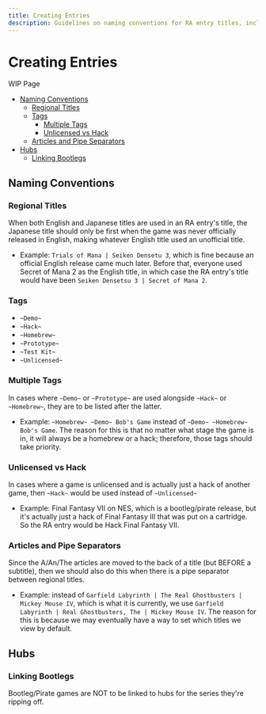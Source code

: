 ```yaml
---
title: Creating Entries
description: Guidelines on naming conventions for RA entry titles, including handling regional titles, tags, and pipe separators, as well as rules for creating hubs and linking bootleg games.
---
```


# Creating Entries

WIP Page

- [Naming Conventions](#naming-conventions)
  - [Regional Titles](#regional-titles)
  - [Tags](#tags)
    - [Multiple Tags](#multiple-tags)
    - [Unlicensed vs Hack](#unlicensed-vs-hack)
  - [Articles and Pipe Separators](#articles-and-pipe-separators)
- [Hubs](#hubs)
  - [Linking Bootlegs](#linking-bootlegs)

## Naming Conventions

### Regional Titles

When both English and Japanese titles are used in an RA entry's title, the Japanese title should only be first when the game was never officially released in English, making whatever English title used an unofficial title.

- Example: `Trials of Mana | Seiken Densetu 3`, which is fine because an official English release came much later. Before that, everyone used Secret of Mana 2 as the English title, in which case the RA entry's title would have been `Seiken Densetsu 3 | Secret of Mana 2`.

### Tags

- `~Demo~`
- `~Hack~`
- `~Homebrew~`
- `~Prototype~`
- `~Test Kit~`
- `~Unlicensed~`

### Multiple Tags

In cases where `~Demo~` or `~Prototype~` are used alongside `~Hack~` or `~Homebrew~`, they are to be listed after the latter.

- Example: `~Homebrew~ ~Demo~ Bob's Game` instead of `~Demo~ ~Homebrew~ Bob's Game`.
  The reason for this is that no matter what stage the game is in, it will always be a homebrew or a hack; therefore, those tags should take priority.

### Unlicensed vs Hack

In cases where a game is unlicensed and is actually just a hack of another game, then `~Hack~` would be used instead of `~Unlicensed~`

- Example: Final Fantasy VII on NES, which is a bootleg/pirate release, but it's actually just a hack of Final Fantasy III that was put on a cartridge. So the RA entry would be Hack Final Fantasy VII.

### Articles and Pipe Separators

Since the A/An/The articles are moved to the back of a title (but BEFORE a subtitle), then we should also do this when there is a pipe separator between regional titles.

- Example: instead of `Garfield Labyrinth | The Real Ghostbusters | Mickey Mouse IV`, which is what it is currently, we use `Garfield Labyrinth | Real Ghostbusters, The | Mickey Mouse IV`. The reason for this is because we may eventually have a way to set which titles we view by default.

## Hubs

### Linking Bootlegs

Bootleg/Pirate games are NOT to be linked to hubs for the series they're ripping off.
